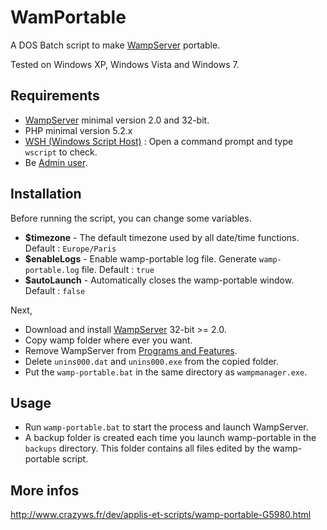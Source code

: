 WamPortable
===========

A DOS Batch script to make [WampServer](http://www.wampserver.com/) portable.

Tested on Windows XP, Windows Vista and Windows 7.

Requirements
------------

* [WampServer](http://www.wampserver.com/) minimal version 2.0 and 32-bit.
* PHP minimal version 5.2.x
* [WSH (Windows Script Host)](http://support.microsoft.com/kb/232211) : Open a command prompt and type ``wscript`` to check.
* Be [Admin user](http://windows.microsoft.com/en-US/windows7/How-do-I-log-on-as-an-administrator).

Installation
------------

Before running the script, you can change some variables.

* **$timezone** - The default timezone used by all date/time functions. Default : ``Europe/Paris``
* **$enableLogs** - Enable wamp-portable log file. Generate ``wamp-portable.log`` file. Default : ``true``
* **$autoLaunch** - Automatically closes the wamp-portable window. Default : ``false``

Next,

* Download and install [WampServer](http://www.wampserver.com/) 32-bit >= 2.0.
* Copy wamp folder where ever you want.
* Remove WampServer from [Programs and Features](http://windows.microsoft.com/en-US/windows7/Uninstall-or-change-a-program).
* Delete ``unins000.dat`` and ``unins000.exe`` from the copied folder.
* Put the ``wamp-portable.bat`` in the same directory as ``wampmanager.exe``.

Usage
-----

* Run ``wamp-portable.bat`` to start the process and launch WampServer.
* A backup folder is created each time you launch wamp-portable in the ``backups`` directory. This folder contains all files edited by the wamp-portable script.

More infos
----------

http://www.crazyws.fr/dev/applis-et-scripts/wamp-portable-G5980.html
